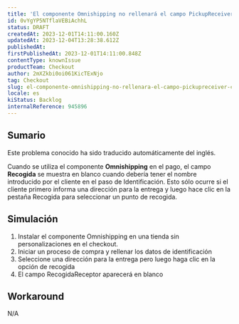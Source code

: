 ```yaml
---
title: 'El componente Omnishipping no rellenará el campo PickupReceiver cuando el cliente informe por primera vez de una dirección para la entrega'
id: 0vYgYP5NTflaVEBiAchhL
status: DRAFT
createdAt: 2023-12-01T14:11:00.160Z
updatedAt: 2023-12-04T13:28:38.612Z
publishedAt: 
firstPublishedAt: 2023-12-01T14:11:00.848Z
contentType: knownIssue
productTeam: Checkout
author: 2mXZkbi0oi061KicTExNjo
tag: Checkout
slug: el-componente-omnishipping-no-rellenara-el-campo-pickupreceiver-cuando-el-cliente-informe-por-primera-vez-de-una-direccion-para-la-entrega
locale: es
kiStatus: Backlog
internalReference: 945896
---
```


## Sumario

<div class="alert alert-info">
  <p>Este problema conocido ha sido traducido automáticamente del inglés.</p>
</div>



Cuando se utiliza el componente **Omnishipping** en el pago, el campo **Recogida** se muestra en blanco cuando debería tener el nombre introducido por el cliente en el paso de Identificación. Esto sólo ocurre si el cliente primero informa una dirección para la entrega y luego hace clic en la pestaña Recogida para seleccionar un punto de recogida.



## Simulación



1. Instalar el componente Omnishipping en una tienda sin personalizaciones en el checkout.
2. Iniciar un proceso de compra y rellenar los datos de identificación
3. Seleccione una dirección para la entrega pero luego haga clic en la opción de recogida
4. El campo RecogidaReceptor aparecerá en blanco




## Workaround


N/A





